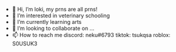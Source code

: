 - 👋 Hi, I’m loki, my prns are all prns!
- 👀 I’m interested in veterinary schooling
- 🌱 I’m currently learning arts
- 💞️ I’m looking to collaborate on ...
- 📫 How to reach me discord: neku#6793 tiktok: tsukqsa roblox: S0USUK3

<!---
tsukqsa/tsukqsa is a ✨ special ✨ repository because its `README.md` (this file) appears on your GitHub profile.
You can click the Preview link to take a look at your changes.
--->
